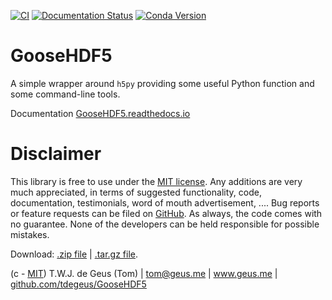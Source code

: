 [![CI](https://github.com/tdegeus/GooseHDF5/workflows/CI/badge.svg)](https://github.com/tdegeus/GooseHDF5/actions)
[![Documentation Status](https://readthedocs.org/projects/goosehdf5/badge/?version=latest)](http://goosehdf5.readthedocs.io/en/latest/?badge=latest)
[![Conda Version](https://img.shields.io/conda/vn/conda-forge/goosehdf5.svg)](https://anaconda.org/conda-forge/goosehdf5)

# GooseHDF5

A simple wrapper around `h5py` providing some useful Python function and some command-line tools.

Documentation [GooseHDF5.readthedocs.io](http://GooseHDF5.readthedocs.io)

# Disclaimer

This library is free to use under the 
[MIT license](https://github.com/tdegeus/GooseHDF5/blob/master/LICENSE). 
Any additions are very much appreciated, in terms of suggested functionality, code, 
documentation, testimonials, word of mouth advertisement, .... 
Bug reports or feature requests can be filed on 
[GitHub](https://github.com/tdegeus/GooseHDF5). 
As always, the code comes with no guarantee. 
None of the developers can be held responsible for possible mistakes.

Download: 
[.zip file](https://github.com/tdegeus/GooseHDF5/zipball/master) | 
[.tar.gz file](https://github.com/tdegeus/GooseHDF5/tarball/master).

(c - [MIT](https://github.com/tdegeus/GooseHDF5/blob/master/LICENSE)) 
T.W.J. de Geus (Tom) | tom@geus.me | www.geus.me | 
[github.com/tdegeus/GooseHDF5](https://github.com/tdegeus/GooseHDF5)

